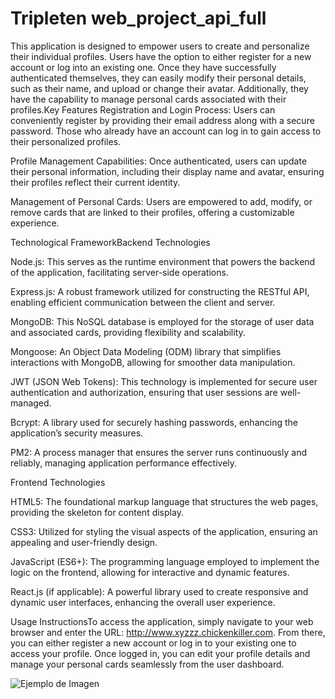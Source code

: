 # Tripleten web_project_api_full 

This application is designed to empower users to create and personalize their individual profiles. Users have the option to either register for a new account or log into an existing one. Once they have successfully authenticated themselves, they can easily modify their personal details, such as their name, and upload or change their avatar. Additionally, they have the capability to manage personal cards associated with their profiles.Key Features
Registration and Login Process: Users can conveniently register by providing their email address along with a secure password. Those who already have an account can log in to gain access to their personalized profiles.

Profile Management Capabilities: Once authenticated, users can update their personal information, including their display name and avatar, ensuring their profiles reflect their current identity.

Management of Personal Cards: Users are empowered to add, modify, or remove cards that are linked to their profiles, offering a customizable experience.

Technological FrameworkBackend Technologies

Node.js: This serves as the runtime environment that powers the backend of the application, facilitating server-side operations.

Express.js: A robust framework utilized for constructing the RESTful API, enabling efficient communication between the client and server.

MongoDB: This NoSQL database is employed for the storage of user data and associated cards, providing flexibility and scalability.

Mongoose: An Object Data Modeling (ODM) library that simplifies interactions with MongoDB, allowing for smoother data manipulation.

JWT (JSON Web Tokens): This technology is implemented for secure user authentication and authorization, ensuring that user sessions are well-managed.

Bcrypt: A library used for securely hashing passwords, enhancing the application’s security measures.

PM2: A process manager that ensures the server runs continuously and reliably, managing application performance effectively.


Frontend Technologies

HTML5: The foundational markup language that structures the web pages, providing the skeleton for content display.

CSS3: Utilized for styling the visual aspects of the application, ensuring an appealing and user-friendly design.

JavaScript (ES6+): The programming language employed to implement the logic on the frontend, allowing for interactive and dynamic features.

React.js (if applicable): A powerful library used to create responsive and dynamic user interfaces, enhancing the overall user experience.

Usage InstructionsTo access the application, simply navigate to your web browser and enter the URL: http://www.xyzzz.chickenkiller.com. From there, you can either register a new account or log in to your existing one to access your profile. Once logged in, you can edit your profile details and manage your personal cards seamlessly from the user dashboard.


![Ejemplo de Imagen](<imagenes/Captura%20de%20pantalla%20(870).png>)
